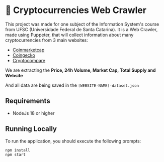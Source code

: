 # 🦎 Cryptocurrencies Web Crawler

This project was made for one subject of the Information System's course from UFSC (Universidade Federal de Santa Catarina).
It is a Web Crawler, made using Puppeter, that will collect information about many cryptocurrencies from 3 main websites:

- [Coinmarketcap](https://coinmarketcap.com/pt-br/)
- [Coingecko](https://www.coingecko.com/pt)
- [Cryptocompare](https://www.cryptocompare.com/)

We are extracting the **Price, 24h Volume, Market Cap, Total Supply and Website**

And all data are being saved in the `[WEBSITE-NAME]-dataset.json`

## Requirements

- NodeJs 18 or higher

## Running Locally

To run the application, you should execute the following prompts:

```
npm install
npm start
```
